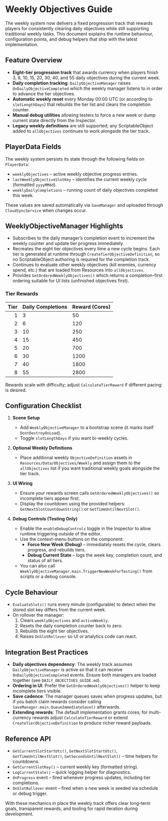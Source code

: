 # Weekly Objectives Guide

The weekly system now delivers a fixed progression track that rewards players for consistently clearing daily objectives while still supporting traditional weekly tasks. This document explains the runtime behaviour, configuration points, and debug helpers that ship with the latest implementation.

## Feature Overview

- **Eight-tier progression track** that awards currency when players finish 3, 6, 10, 15, 20, 30, 40, and 55 daily objectives during the current week.
- **Daily completion tracking**: `DailyObjectiveManager` raises `OnDailyObjectiveCompleted` which the weekly manager listens to in order to advance the tier objectives.
- **Automatic weekly reset** every Monday 00:00 UTC (or according to `slotLengthDays`) that rebuilds the tier list and clears the completion counter.
- **Manual debug utilities** allowing testers to force a new week or dump current state directly from the Inspector.
- **Legacy weekly definitions** are still supported; any ScriptableObject added to `allObjectives` continues to work alongside the tier track.

## PlayerData Fields

The weekly system persists its state through the following fields on `PlayerData`:

- `weeklyObjectives` – active weekly objective progress entries.
- `lastWeeklyObjectiveSlotKey` – identifies the current weekly cycle (formatted `yyyyMMdd`).
- `weeklyDailyCompletions` – running count of daily objectives completed this week.

These values are saved automatically via `SaveManager` and uploaded through `CloudSyncService` when changes occur.

## WeeklyObjectiveManager Highlights

- Subscribes to the daily manager’s completion event to increment the weekly counter and update tier progress immediately.
- Recreates the eight tier objectives every time a new cycle begins. Each tier is generated at runtime through `CreateTierObjectiveDefinition`, so no ScriptableObject authoring is required for the completion track.
- Continues to evaluate other weekly objectives (kill enemies, currency spend, etc.) that are loaded from Resources into `allObjectives`.
- Provides `GetOrderedWeeklyObjectives()` which returns a completion-first ordering suitable for UI lists (unfinished objectives first).

### Tier Rewards

| Tier | Daily Completions | Reward (Cores) |
|-----:|-------------------|----------------|
|  1   | 3                 | 50             |
|  2   | 6                 | 120            |
|  3   | 10                | 250            |
|  4   | 15                | 450            |
|  5   | 20                | 700            |
|  6   | 30                | 1200           |
|  7   | 40                | 1800           |
|  8   | 55                | 2800           |

Rewards scale with difficulty; adjust `CalculateTierReward` if different pacing is desired.

## Configuration Checklist

1. **Scene Setup**
   - Add `WeeklyObjectiveManager` to a bootstrap scene (it marks itself `DontDestroyOnLoad`).
   - Toggle `slotLengthDays` if you want bi-weekly cycles.

2. **Optional Weekly Definitions**
   - Place additional weekly `ObjectiveDefinition` assets in `Resources/Data/Objectives/Weekly` and assign them to the `allObjectives` list if you want traditional weekly goals alongside the tier track.

3. **UI Wiring**
   - Ensure your rewards screen calls `GetOrderedWeeklyObjectives()` so incomplete tiers appear first.
   - Display the countdown using the provided helpers: `GetNextSlotCountdownString()` or `GetTimeUntilNextSlot()`.

4. **Debug Controls (Testing Only)**
   - Enable the `enableDebugControls` toggle in the Inspector to allow runtime triggering outside of the editor.
   - Use the context-menu buttons on the component:
     - **Force New Week (Debug)** – immediately resets the cycle, clears progress, and rebuilds tiers.
     - **Debug Current State** – logs the week key, completion count, and status of all tiers.
   - You can also call `WeeklyObjectiveManager.main.TriggerNewWeekForTesting()` from scripts or a debug console.

## Cycle Behaviour

- `EvaluateSlots()` runs every minute (configurable) to detect when the stored slot key differs from the current week.
- On rollover the manager:
  1. Clears `weeklyObjectives` and `activeWeekly`.
  2. Resets the daily completion counter back to zero.
  3. Rebuilds the eight tier objectives.
  4. Raises `OnSlotRollover` so UI or analytics code can react.

## Integration Best Practices

- **Daily objectives dependency**: The weekly track assumes `DailyObjectiveManager` is active so that it can receive `OnDailyObjectiveCompleted` events. Ensure both managers are loaded together (see `DAILY_OBJECTIVES_GUIDE.md`).
- **Ordering in UI**: Prefer the `GetOrderedWeeklyObjectives()` helper to keep incomplete tiers visible.
- **Save cadence**: The manager queues saves when progress updates, but if you batch claim rewards consider calling `SaveManager.main.QueueImmediateSave()` afterwards.
- **Extending rewards**: The default implementation grants cores; for multi-currency rewards adjust `CalculateTierReward` or extend `CreateTierObjectiveDefinition` to produce richer reward payloads.

## Reference API

- `GetCurrentSlotStartUtc()`, `GetNextSlotStartUtc()`, `GetTimeUntilNextSlot()`, `GetSecondsUntilNextSlot()` – time helpers for countdowns.
- `GetCurrentSlotKey()` – current weekly key (formatted string).
- `LogCurrentState()` – quick logging helper for diagnostics.
- `OnProgress` event – fired whenever progress updates, including tier completions.
- `OnSlotRollover` event – fired when a new week is seeded via schedule or debug trigger.

With these mechanics in place the weekly track offers clear long-term goals, transparent rewards, and tooling for rapid iteration during development.

